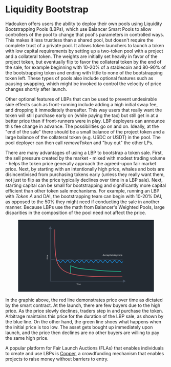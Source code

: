 # Liquidity Bootstrap

Hadouken offers users the ability to deploy their own pools using Liquidity Bootstrapping Pools (LBPs), which use Balancer Smart Pools to allow controllers of the pool to change that pool's parameters in controlled ways. This makes it less trustless than a shared pool, but doesn't require the complete trust of a private pool. It allows token launchers to launch a token with low capital requirements by setting up a two-token pool with a project and a collateral token. The weights are initially set heavily in favor of the project token, but eventually flip to favor the collateral token by the end of the sale, for example beginning with 10-20% of a stablecoin and 80-90% of the bootstrapping token and ending with little to none of the bootstrapping token left. These types of pools also include optional features such as pausing swapping, which might be invoked to control the velocity of price changes shortly after launch.

Other optional features of LBPs that can be used to prevent undesirable side effects such as front-running include adding a high initial swap fee, and dropping it immediately thereafter. This way users that really want the token will still purchase early on (while paying the tax) but still get in at a better price than if front-runners were in play. LBP deployers can announce this fee change in advance. The possibilities go on and on. Ideally, at the "end of the sale" there should be a small balance of the project token and a large balance of the collateral token (e.g. USDC or USDT) in the pool. The pool deployer can then call _removeToken_ and "buy out" the other LPs.

There are many advantages of using a LBP to bootstrap a token sale. First, the sell pressure created by the market - mixed with modest trading volume - helps the token price generally approach the agreed-upon fair market price. Next, by starting with an intentionally high price, whales and bots are disincentivised from purchasing tokens early (unless they really want them, not just to flip as the price typically declines over time in a LBP sale). Next, starting capital can be small for bootstrapping and significantly more capital efficient than other token sale mechanisms. For example, running an LBP with _Token A_ and DAI, the bootstrapping team can begin with 10-20% DAI, as opposed to the 50% they might need if conducting the sale in another manner. Because LBPs use the math from Balancer's Weighted Pools, large disparities in the composition of the pool need not affect the price.

<figure><img src="../.gitbook/assets/image (5) (2) (1).png" alt=""><figcaption></figcaption></figure>

In the graphic above, the red line demonstrates price over time as dictated by the smart contract. At the launch, there are few buyers due to the high price. As the price slowly declines, traders step in and purchase the token. Arbitrage maintains this price for the duration of the LBP sale, as shown by the blue line. On the other hand, the green line shoes what happens when the initial price is too low. The asset gets bought up immediately upon launch, and the price then declines are no other buyers are willing to pay the same high price.

A popular platform for Fair Launch Auctions (FLAs) that enables individuals to create and use LBPs is [Copper](https://copperlaunch.com/), a crowdfunding mechanism that enables projects to raise money without barriers to entry.&#x20;

